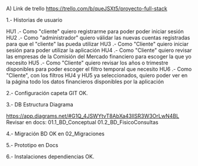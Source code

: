 
A) Link de trello https://trello.com/b/queJSXt5/proyecto-full-stack

1.- Historias de usuario

HU1 .- Como "cliente" quiero registrarme para poder poder iniciar sesión
HU2 .- Como "administrador" quiero válidar las nuevas cuentas registradas para que el "cliente" las pueda utilizar
HU3 .- Como "Cliente" quiero iniciar sesión para poder utilizar la aplicación
HU4 .- Como "Cliente" quiero revisar las empresas de la Comisión del Mercado financiero para escoger la que yo necesito
HU5 .- Como "Cliente" quiero revisar los años o trimestre disponibles para poder escoger el filtro temporal que necesito
HU6 .- Como "Cliente", con los filtros HU4 y HU5 ya seleccionados, quiero poder ver en la página todo los datos financieros disponibles por la aplicación

2.- Configuración capeta GIT OK.

3.- DB Estructura Diagrama

https://app.diagrams.net/#G1Q_4JSWYtvT8AbXa43llSR3W3OrLwN4BL
Revisar en docs: 
01.1_BD_Conceptual
01.2_BD_FisicoConsultas

4.- Migración BD OK en 02_Migraciones

5.- Prototipo en Docs

6.- Instalaciones dependiencias OK.


